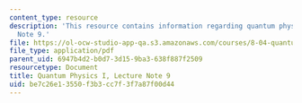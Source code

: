 ```yaml
---
content_type: resource
description: 'This resource contains information regarding quantum physics: Lecture
  Note 9.'
file: https://ol-ocw-studio-app-qa.s3.amazonaws.com/courses/8-04-quantum-physics-i-spring-2016/be7c26e13550f3b3cc7f3f7a87f00d44_MIT8_04S16_LecNotes9.pdf
file_type: application/pdf
parent_uid: 6947b4d2-b0d7-3d15-9ba3-638f887f2509
resourcetype: Document
title: Quantum Physics I, Lecture Note 9
uid: be7c26e1-3550-f3b3-cc7f-3f7a87f00d44
---
```

